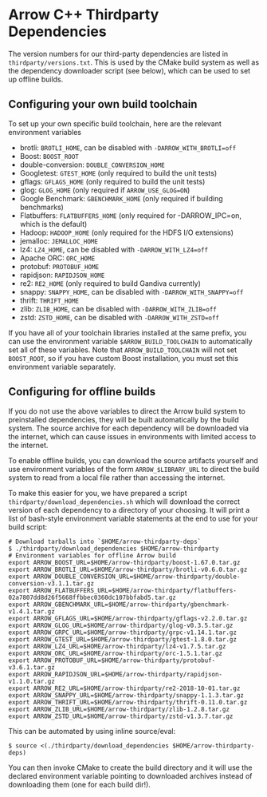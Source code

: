<!---
  Licensed to the Apache Software Foundation (ASF) under one
  or more contributor license agreements.  See the NOTICE file
  distributed with this work for additional information
  regarding copyright ownership.  The ASF licenses this file
  to you under the Apache License, Version 2.0 (the
  "License"); you may not use this file except in compliance
  with the License.  You may obtain a copy of the License at

    http://www.apache.org/licenses/LICENSE-2.0

  Unless required by applicable law or agreed to in writing,
  software distributed under the License is distributed on an
  "AS IS" BASIS, WITHOUT WARRANTIES OR CONDITIONS OF ANY
  KIND, either express or implied.  See the License for the
  specific language governing permissions and limitations
  under the License.
-->

# Arrow C++ Thirdparty Dependencies

The version numbers for our third-party dependencies are listed in
`thirdparty/versions.txt`. This is used by the CMake build system as well as
the dependency downloader script (see below), which can be used to set up
offline builds.

## Configuring your own build toolchain

To set up your own specific build toolchain, here are the relevant environment
variables

* brotli: `BROTLI_HOME`, can be disabled with `-DARROW_WITH_BROTLI=off`
* Boost: `BOOST_ROOT`
* double-conversion: `DOUBLE_CONVERSION_HOME`
* Googletest: `GTEST_HOME` (only required to build the unit tests)
* gflags: `GFLAGS_HOME` (only required to build the unit tests)
* glog: `GLOG_HOME` (only required if `ARROW_USE_GLOG=ON`)
* Google Benchmark: `GBENCHMARK_HOME` (only required if building benchmarks)
* Flatbuffers: `FLATBUFFERS_HOME` (only required for -DARROW_IPC=on, which is
  the default)
* Hadoop: `HADOOP_HOME` (only required for the HDFS I/O extensions)
* jemalloc: `JEMALLOC_HOME`
* lz4: `LZ4_HOME`, can be disabled with `-DARROW_WITH_LZ4=off`
* Apache ORC: `ORC_HOME`
* protobuf: `PROTOBUF_HOME`
* rapidjson: `RAPIDJSON_HOME`
* re2: `RE2_HOME` (only required to build Gandiva currently)
* snappy: `SNAPPY_HOME`, can be disabled with `-DARROW_WITH_SNAPPY=off`
* thrift: `THRIFT_HOME`
* zlib: `ZLIB_HOME`, can be disabled with `-DARROW_WITH_ZLIB=off`
* zstd: `ZSTD_HOME`, can be disabled with `-DARROW_WITH_ZSTD=off`

If you have all of your toolchain libraries installed at the same prefix, you
can use the environment variable `$ARROW_BUILD_TOOLCHAIN` to automatically set
all of these variables. Note that `ARROW_BUILD_TOOLCHAIN` will not set
`BOOST_ROOT`, so if you have custom Boost installation, you must set this
environment variable separately.

## Configuring for offline builds

If you do not use the above variables to direct the Arrow build system to
preinstalled dependencies, they will be built automatically by the build
system. The source archive for each dependency will be downloaded via the
internet, which can cause issues in environments with limited access to the
internet.

To enable offline builds, you can download the source artifacts yourself and
use environment variables of the form `ARROW_$LIBRARY_URL` to direct the build
system to read from a local file rather than accessing the internet.

To make this easier for you, we have prepared a script
`thirdparty/download_dependencies.sh` which will download the correct version
of each dependency to a directory of your choosing. It will print a list of
bash-style environment variable statements at the end to use for your build
script:

```shell
# Download tarballs into `$HOME/arrow-thirdparty-deps`
$ ./thirdparty/download_dependencies $HOME/arrow-thirdparty
# Environment variables for offline Arrow build
export ARROW_BOOST_URL=$HOME/arrow-thirdparty/boost-1.67.0.tar.gz
export ARROW_BROTLI_URL=$HOME/arrow-thirdparty/brotli-v0.6.0.tar.gz
export ARROW_DOUBLE_CONVERSION_URL=$HOME/arrow-thirdparty/double-conversion-v3.1.1.tar.gz
export ARROW_FLATBUFFERS_URL=$HOME/arrow-thirdparty/flatbuffers-02a7807dd8d26f5668ffbbec0360dc107bbfabd5.tar.gz
export ARROW_GBENCHMARK_URL=$HOME/arrow-thirdparty/gbenchmark-v1.4.1.tar.gz
export ARROW_GFLAGS_URL=$HOME/arrow-thirdparty/gflags-v2.2.0.tar.gz
export ARROW_GLOG_URL=$HOME/arrow-thirdparty/glog-v0.3.5.tar.gz
export ARROW_GRPC_URL=$HOME/arrow-thirdparty/grpc-v1.14.1.tar.gz
export ARROW_GTEST_URL=$HOME/arrow-thirdparty/gtest-1.8.0.tar.gz
export ARROW_LZ4_URL=$HOME/arrow-thirdparty/lz4-v1.7.5.tar.gz
export ARROW_ORC_URL=$HOME/arrow-thirdparty/orc-1.5.1.tar.gz
export ARROW_PROTOBUF_URL=$HOME/arrow-thirdparty/protobuf-v3.6.1.tar.gz
export ARROW_RAPIDJSON_URL=$HOME/arrow-thirdparty/rapidjson-v1.1.0.tar.gz
export ARROW_RE2_URL=$HOME/arrow-thirdparty/re2-2018-10-01.tar.gz
export ARROW_SNAPPY_URL=$HOME/arrow-thirdparty/snappy-1.1.3.tar.gz
export ARROW_THRIFT_URL=$HOME/arrow-thirdparty/thrift-0.11.0.tar.gz
export ARROW_ZLIB_URL=$HOME/arrow-thirdparty/zlib-1.2.8.tar.gz
export ARROW_ZSTD_URL=$HOME/arrow-thirdparty/zstd-v1.3.7.tar.gz
```

This can be automated by using inline source/eval:

```shell
$ source <(./thirdparty/download_dependencies $HOME/arrow-thirdparty-deps)
```

You can then invoke CMake to create the build directory and it will use the
declared environment variable pointing to downloaded archives instead of
downloading them (one for each build dir!).
